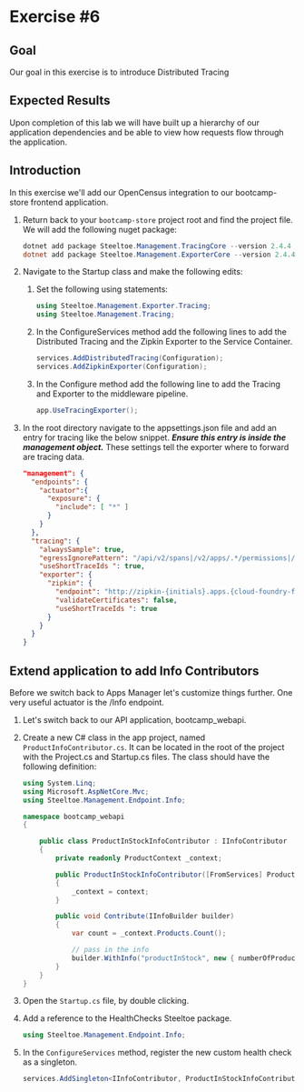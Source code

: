 # Exercise #6

## Goal

Our goal in this exercise is to introduce Distributed Tracing

## Expected Results

Upon completion of this lab we will have built up a hierarchy of our application dependencies and be able to view how requests flow through the application.

## Introduction

In this exercise we'll add our OpenCensus integration to our bootcamp-store frontend application.

1. Return back to your `bootcamp-store` project root and find the project file.  We will add the following nuget package:

    ```powershell
    dotnet add package Steeltoe.Management.TracingCore --version 2.4.4
    dotnet add package Steeltoe.Management.ExporterCore --version 2.4.4
    ```

2. Navigate to the Startup class and make the following edits:

   1. Set the following using statements:

      ```c#
      using Steeltoe.Management.Exporter.Tracing;
      using Steeltoe.Management.Tracing;
      ```

   2. In the ConfigureServices method add the following lines to add the Distributed Tracing and the Zipkin Exporter to the Service Container.

      ```c#
      services.AddDistributedTracing(Configuration);
      services.AddZipkinExporter(Configuration);
      ```

   3. In the Configure method add the following line to add the Tracing and Exporter to the middleware pipeline.

      ```c#
      app.UseTracingExporter();
      ```

3. In the root directory navigate to the appsettings.json file and add an entry for tracing like the below snippet.  ***Ensure this entry is inside the management object.***  These settings tell the exporter where to forward are tracing data.

    ```json
    "management": {
      "endpoints": {
        "actuator":{
          "exposure": {
            "include": [ "*" ]
          }
        }
      },
      "tracing": {
        "alwaysSample": true,
        "egressIgnorePattern": "/api/v2/spans|/v2/apps/.*/permissions|/eureka/.*|/oauth/.*",
        "useShortTraceIds ": true,
        "exporter": {
          "zipkin": {
            "endpoint": "http://zipkin-{initials}.apps.{cloud-foundry-foundation}/api/v2/spans",
            "validateCertificates": false,
            "useShortTraceIds ": true
          }
        }
      }
    }
    ```

## Extend application to add Info Contributors

Before we switch back to Apps Manager let's customize things further. One very useful actuator is the /Info endpoint.

1. Let's switch back to our API application, bootcamp_webapi.

2. Create a new C# class in the app project, named `ProductInfoContributor.cs`. It can be located in the root of the project with the Project.cs and Startup.cs files.  The class should have the following definition:

    ```cs
    using System.Linq;
    using Microsoft.AspNetCore.Mvc;
    using Steeltoe.Management.Endpoint.Info;

    namespace bootcamp_webapi
    {

        public class ProductInStockInfoContributor : IInfoContributor
        {
            private readonly ProductContext _context;

            public ProductInStockInfoContributor([FromServices] ProductContext context)
            {
                _context = context;
            }

            public void Contribute(IInfoBuilder builder)
            {
                var count = _context.Products.Count();

                // pass in the info
                builder.WithInfo("productInStock", new { numberOfProductsInStock = count });
            }
        }
    }
    ```

3. Open the `Startup.cs` file, by double clicking.

4. Add a reference to the HealthChecks Steeltoe package.

    ```cs
    using Steeltoe.Management.Endpoint.Info;
    ```

5. In the `ConfigureServices` method, register the new custom health check as a singleton.

    ```cs
    services.AddSingleton<IInfoContributor, ProductInStockInfoContributor>();
    ```
